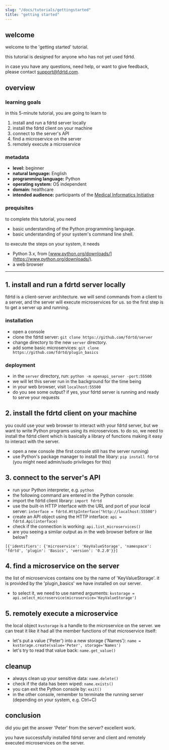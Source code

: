 ```yaml
---
slug: "/docs/tutorials/gettingstarted"
title: "getting started"
---
```


## welcome

welcome to the 'getting started' tutorial.

this tutorial is designed for anyone who has not yet used fdrtd.    

in case you have any questions, need help, or want to give feedback, please contact [support@fdrtd.com](mailto:support@fdrtd.com).

## overview

### learning goals

in this 5-minute tutorial, you are going to learn to
1. install and run a fdrtd server locally
2. install the fdrtd client on your machine
3. connect to the server's API
4. find a microservice on the server
5. remotely execute a microservice

### metadata

* **level:** beginner
* **natural language:** English
* **programming language:** Python
* **operating system:** OS independent
* **domain:** healthcare
* **intended audience:** participants of the [Medical Informatics Initiative](https://www.medizininformatik-initiative.de/en/start)

### prequisites

to complete this tutorial, you need
* basic understanding of the Python programming language.
* basic understanding of your system's command line shell.

to execute the steps on your system, it needs
* Python 3.x, from [www.python.org/downloads/](https://www.python.org/downloads/).
* a web browser

---

## 1. install and run a fdrtd server locally

fdrtd is a client-server architecture. we will send commands from a client to a server, and the server will execute microservices for us.
so the first step is to get a server up and running.

### installation

* open a console
* clone the fdrtd server: `git clone https://github.com/fdrtd/server`
* change directory to the new `server` directory.
* add some basic microservices: `git clone https://github.com/fdrtd/plugin_basics`

### deployment

* in the `server` directory, run: `python -m openapi_server -port:55500`
* we will let this server run in the background for the time being
* in your web browser, visit `localhost:55500`
* do you see some output? if yes, your fdrtd server is running and ready to serve your requests

## 2. install the fdrtd client on your machine

you could use your web browser to interact with your fdrtd server, but we want to write Python programs using its microservices.
to do so, we need to install the fdrtd client which is basically a library of functions making it easy to interact with the server.

* open a new console (the first console still has the server running)
* use Python's package manager to install the libary: `pip install fdrtd` (you might need admin/sudo privileges for this)

## 3. connect to the server's API

* run your Python interpreter, e.g. `python`
* the following command are entered in the Python console:
* import the fdrtd client library: `import fdrtd`
* use the built-in HTTP interface with the URL and port of your local server: `interface = fdrtd.HttpInterface("http://localhost:55500")`
* create an API object using the HTTP interface: `api = fdrtd.Api(interface)`
* check if the connection is working: `api.list_microservices()`
* are you seeing a similar output as in the web browser before or like below?

```
[{'identifiers': {'microservice': 'KeyValueStorage', 'namespace': 'fdrtd', 'plugin': 'Basics', 'version': '0.2.0'}}]
```

## 4. find a microservice on the server

the list of microservices contains one by the name of 'KeyValueStorage'. it is provided by the 'plugin_basics' we have installed on our server.

* to select it, we need to use named arguments: `kvstorage = api.select_microservice(microservice='KeyValueStorage')`

## 5. remotely execute a microservice

the local object `kvstorage` is a handle to the microservice on the server. we can treat it like it had all the member functions of that microservice itself:

* let's put a value ('Peter') into a new storage ('Names'): `name = kvstorage.create(value='Peter', storage='Names')`
* let's try to read that value back: `name.get_value()`


## cleanup

* always clean up your sensitive data: `name.delete()`
* check if the data has been wiped: `name.exists()`
* you can exit the Python console by: `exit()`
* in the other console, remember to terminate the running server (depending on your system, e.g. Ctrl+C)


## conclusion

did you get the answer 'Peter' from the server? excellent work.

you have successfully installed fdrtd server and client and remotely executed microservices on the server.
